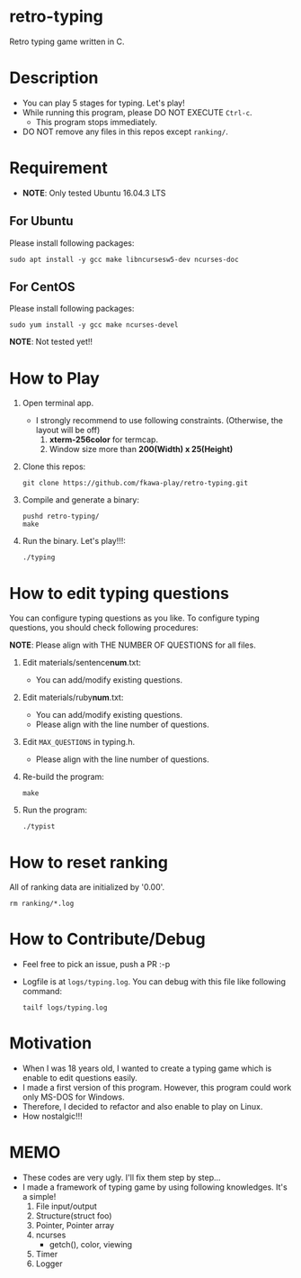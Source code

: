 # retro-typing

Retro typing game written in C.

# Description

* You can play 5 stages for typing.  Let's play!
* While running this program, please DO NOT EXECUTE ``Ctrl-c``.
    * This program stops immediately.
* DO NOT remove any files in this repos except `ranking/`.

# Requirement

* **NOTE**: Only tested Ubuntu 16.04.3 LTS

## For Ubuntu

Please install following packages:

```
sudo apt install -y gcc make libncursesw5-dev ncurses-doc
```

## For CentOS

Please install following packages:

```
sudo yum install -y gcc make ncurses-devel
```

**NOTE**: Not tested yet!!

# How to Play

1. Open terminal app.
    * I strongly recommend to use following constraints. (Otherwise, the layout will be off)
        1. **xterm-256color** for termcap.
        1. Window size more than **200(Width) x 25(Height)**
1. Clone this repos:

   ```
   git clone https://github.com/fkawa-play/retro-typing.git
   ```
1. Compile and generate a binary:

   ```
   pushd retro-typing/
   make
   ```
1. Run the binary.  Let's play!!!:

   ```
   ./typing
   ```

# How to edit typing questions

You can configure typing questions as you like.
To configure typing questions, you should check following procedures:

**NOTE**: Please align with THE NUMBER OF QUESTIONS for all files.

1. Edit materials/sentence**num**.txt:
    * You can add/modify existing questions.
1. Edit materials/ruby**num**.txt:
    * You can add/modify existing questions.
    * Please align with the line number of questions.
1. Edit ``MAX_QUESTIONS`` in typing.h.
    * Please align with the line number of questions.
1. Re-build the program:

   ```
   make
   ```
1. Run the program:

   ```
   ./typist
   ```

# How to reset ranking

All of ranking data are initialized by '0.00'.

```
rm ranking/*.log
```

# How to Contribute/Debug

* Feel free to pick an issue, push a PR :-p
* Logfile is at ``logs/typing.log``.  You can debug with this file like
  following command:

   ```
   tailf logs/typing.log
   ```

# Motivation

* When I was 18 years old, I wanted to create a typing game which is enable to edit questions easily.
* I made a first version of this program.  However, this program could work only MS-DOS for Windows.
* Therefore, I decided to refactor and also enable to play on Linux.
* How nostalgic!!!

# MEMO

* These codes are very ugly.  I'll fix them step by step...
* I made a framework of typing game by using following knowledges. It's a simple!
    1. File input/output
    1. Structure(struct foo)
    1. Pointer, Pointer array
    1. ncurses
        * getch(), color, viewing
    1. Timer
    1. Logger
